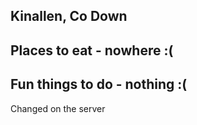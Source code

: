 ## Kinallen, Co Down

## Places to eat - nowhere :(

## Fun things to do - nothing :(

Changed on the server
